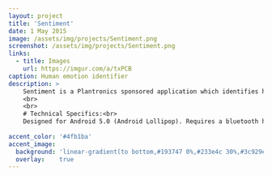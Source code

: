 ```yaml
---
layout: project
title: 'Sentiment'
date: 1 May 2015
image: /assets/img/projects/Sentiment.png
screenshot: /assets/img/projects/Sentiment.png
links:
  - title: Images
    url: https://imgur.com/a/txPCB
caption: Human emotion identifier
description: >
    Sentiment is a Plantronics sponsored application which identifies human emotion in speech. The application offers its user an emotion recognition analysis service by extracting vocal parameters indicative of emotional states for incoming audio through a phone call. Sentiment may provide audio and display notifications to the user based on the user's desired Settings.This project spanned from Fall 2014 - Spring 2015 as part of my senior design project. I developed Sentiment in conjunction with a team of five students and a faculty mentor. My main contribution to this project was dealing with the initial speech processing and developing the algorithm using a Java based machine learning platform.
    <br>
    <br>
    # Technical Specifics:<br>
    Designed for Android 5.0 (Android Lollipop). Requires a bluetooth headset for audio notifications.
    
accent_color: '#4fb1ba'
accent_image:
  background: 'linear-gradient(to bottom,#193747 0%,#233e4c 30%,#3c929e 50%,#d5d5d4 70%,#cdccc8 100%)'
  overlay:    true
---
```

